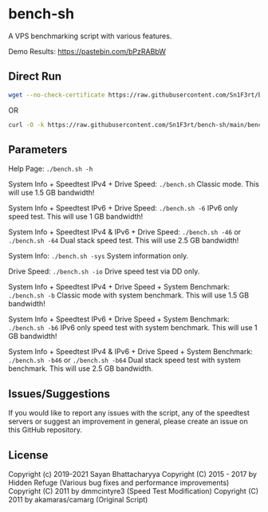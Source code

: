 # bench-sh

A VPS benchmarking script with various features.

Demo Results: https://pastebin.com/bPzRABbW

## Direct Run

```sh
wget --no-check-certificate https://raw.githubusercontent.com/Sn1F3rt/bench-sh/main/bench.sh && bash bench.sh && rm -rf bench.sh
```
OR
```sh
curl -O -k https://raw.githubusercontent.com/Sn1F3rt/bench-sh/main/bench.sh && bash bench.sh && rm -rf bench.sh
```

## Parameters

Help Page:
`./bench.sh -h`

System Info + Speedtest IPv4 + Drive Speed:
`./bench.sh`
Classic mode. This will use 1.5 GB bandwidth!

System Info + Speedtest IPv6 + Drive Speed:
`./bench.sh -6`
IPv6 only speed test. This will use 1 GB bandwidth!

System Info + Speedtest IPv4 & IPv6 + Drive Speed:
`./bench.sh -46` or `./bench.sh -64`
Dual stack speed test. This will use 2.5 GB bandwidth!

System Info:
`./bench.sh -sys`
System information only.

Drive Speed:
`./bench.sh -io`
Drive speed test via DD only.

System Info + Speedtest IPv4 + Drive Speed + System Benchmark:
`./bench.sh -b`
Classic mode with system benchmark. This will use 1.5 GB bandwidth!

System Info + Speedtest IPv6 + Drive Speed + System Benchmark:
`./bench.sh -b6`
IPv6 only speed test with system benchmark. This will use 1 GB bandwidth!

System Info + Speedtest IPv4 & IPv6 + Drive Speed + System Benchmark:
`./bench.sh -b46` or `./bench.sh -b64`
Dual stack speed test with system benchmark. This will use 2.5 GB bandwidth.

## Issues/Suggestions

If you would like to report any issues with the script, any of the speedtest servers or suggest an improvement in general, please create an issue on this GitHub repository. 

## License

Copyright (c) 2019-2021 Sayan Bhattacharyya
Copyright (C) 2015 - 2017 by Hidden Refuge (Various bug fixes and performance improvements)
Copyright (C) 2011 by dmmcintyre3 (Speed Test Modification)
Copyright (C) 2011 by akamaras/camarg (Original Script)
